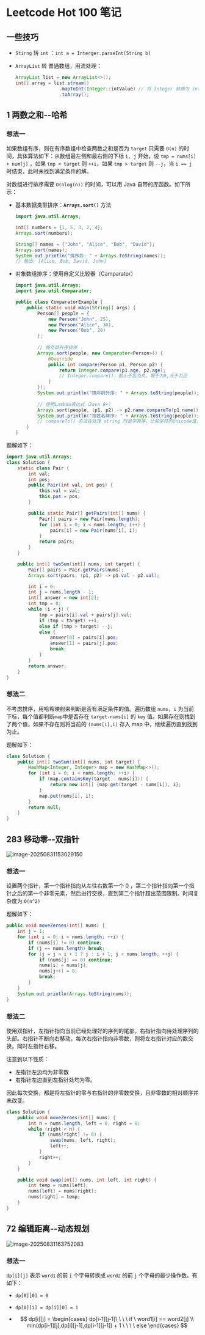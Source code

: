 # Leetcode Hot 100 笔记

## 一些技巧

- `Stirng` 转 `int` ：`int a = Interger.parseInt(String b)`

- `ArrayList` 转 普通数组，用流处理：

  ```java
  ArrayList list = new ArrayList<>();
  int[] array = list.stream()
                  .mapToInt(Integer::intValue) // 将 Integer 转换为 int
                  .toArray();
  ```

  

## 1 两数之和--哈希

### 想法一

如果数组有序，则在有序数组中检查两数之和是否为 `target` 只需要 `O(n)` 的时间，具体算法如下：从数组最左侧和最右侧的下标 `i, j` 开始，设 `tmp = nums[i] + num[j]` ，如果 `tmp < target` 则 `++i`，如果 `tmp > target` 则 `--j`，当 `i == j` 时结束，此时未找到满足条件的解。

对数组进行排序需要 `O(nlog(n))` 的时间，可以用 Java 自带的库函数。如下所示：

- 基本数据类型排序：**`Arrays.sort()`** 方法

  ```java
  import java.util.Arrays;
  
  int[] numbers = {1, 5, 3, 2, 4};
  Arrays.sort(numbers);
  
  String[] names = {"John", "Alice", "Bob", "David"};
  Arrays.sort(names);
  System.out.println("排序后: " + Arrays.toString(names));
  // 输出: [Alice, Bob, David, John]
  ```

- 对象数组排序：使用自定义比较器（Camparator）

  ```java
  import java.util.Arrays;
  import java.util.Comparator;
  
  public class ComparatorExample {
      public static void main(String[] args) {
          Person[] people = {
              new Person("John", 25),
              new Person("Alice", 30),
              new Person("Bob", 20)
          };
          
          // 按年龄升序排序
          Arrays.sort(people, new Comparator<Person>() {
              @Override
              public int compare(Person p1, Person p2) {
                  return Integer.compare(p1.age, p2.age);
                  // Integer.compare()，前小于后为负，等于为0,大于为正
              }
          });
          System.out.println("按年龄升序: " + Arrays.toString(people));
          
          // 使用Lambda表达式（Java 8+）
          Arrays.sort(people, (p1, p2) -> p2.name.compareTo(p1.name)); // 按姓名降序
          System.out.println("按姓名降序: " + Arrays.toString(people));
          // compareTo() 方法在处理 string 时是字典序，比较字符的Unicode值，大写在小写前
      } 
  }
  ```

题解如下：

```java
import java.util.Arrays;
class Solution {
    static class Pair {
        int val;
        int pos;
        public Pair(int val, int pos) {
            this.val = val;
            this.pos = pos;
        }

        public static Pair[] getPairs(int[] nums) {
            Pair[] pairs = new Pair[nums.length];
            for (int i = 0; i < nums.length; i++) {
                pairs[i] = new Pair(nums[i], i);
            }
            return pairs;
        }
    }

    public int[] twoSum(int[] nums, int target) {
        Pair[] pairs = Pair.getPairs(nums);
        Arrays.sort(pairs, (p1, p2) -> p1.val - p2.val);

        int i = 0;
        int j = nums.length - 1;
        int[] answer = new int[2];
        int tmp = 0;
        while (i < j) {
            tmp = pairs[i].val + pairs[j].val;
            if (tmp < target) ++i;
            else if (tmp > target) --j;
            else {
                answer[0] = pairs[i].pos;
                answer[1] = pairs[j].pos;
                break;
            }
        }
        return answer;
    }
}
```

### 想法二

不考虑排序，用哈希映射来判断是否有满足条件的值。遍历数组 `nums`，`i` 为当前下标，每个值都判断`map`中是否存在 `target-nums[i]` 的 `key` 值。如果存在则找到了两个值，如果不存在则将当前的 `(nums[i],i)` 存入 map 中，继续遍历直到找到为止。

题解如下：

```java
class Solution {
    public int[] twoSum(int[] nums, int target) {
        HashMap<Integer, Integer> map = new HashMap<>();
        for (int i = 0; i < nums.length; ++i) {
            if (map.containsKey(target - nums[i])) {
                return new int[] {map.get(target - nums[i]), i};
            }
            map.put(nums[i], i);
        }
        return null;
    }
}
```

## 283 移动零--双指针

![image-20250831153029150](assets/image-20250831153029150.png)

### 想法一

设置两个指针，第一个指针指向从左往右数第一个 0 ，第二个指针指向第一个指针之后的第一个非零元素，然后进行交换，直到第二个指针超出范围限制。时间复杂度为 `O(n^2)`

题解如下：

```java
public void moveZeroes(int[] nums) {
    int j = 1;
    for (int i = 0; i < nums.length; ++i) {
        if (nums[i] != 0) continue;
        if (j == nums.length) break;
        for (j = j > i + 1 ? j : i + 1; j < nums.length; ++j) {
            if (nums[j] == 0) continue;
            nums[i] = nums[j];
            nums[j++] = 0;
            break;
        }
    }
    System.out.println(Arrays.toString(nums));
}
```

### 想法二

使用双指针，左指针指向当前已经处理好的序列的尾部，右指针指向待处理序列的头部。右指针不断向右移动，每次右指针指向非零数，则将左右指针对应的数交换，同时左指针右移。

注意到以下性质：

- 左指针左边均为非零数
- 右指针左边直到左指针处均为零。

因此每次交换，都是将左指针的零与右指针的非零数交换，且非零数的相对顺序并未改变。

```java
class Solution {
    public void moveZeroes(int[] nums) {
        int n = nums.length, left = 0, right = 0;
        while (right < n) {
            if (nums[right] != 0) {
                swap(nums, left, right);
                left++;
            }
            right++;
        }
    }

    public void swap(int[] nums, int left, int right) {
        int temp = nums[left];
        nums[left] = nums[right];
        nums[right] = temp;
    }
}
```

## 72 编辑距离--动态规划



![image-20250831163752083](assets/image-20250831163752083.png)

### 想法一

`dp[i][j]` 表示 `word1` 的前 `i` 个字母转换成 `word2` 的前 `j` 个字母的最少操作数。有如下：

- `dp[0][0] = 0`

- `dp[0][i] = dp[i][0] = i`

- $$
  dp[i][j] = 
  \begin{cases} 
  	dp[i-1][j-1]\ \ \ \ if \ word1[i] == word2[j] \\
  	min(dp[i-1][j],dp[i][j-1],dp[i-1][j-1]) + 1 \ \ \ \  else
  \end{cases}
  $$

  





































